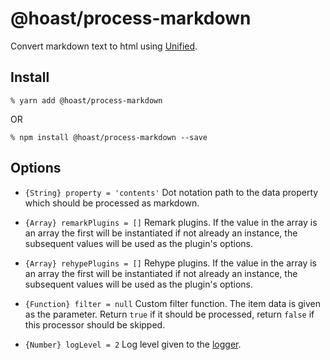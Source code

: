 # @hoast/process-markdown

Convert markdown text to html using [Unified](https://github.com/unifiedjs/unified#readme).

## Install

```
% yarn add @hoast/process-markdown
```

OR

```
% npm install @hoast/process-markdown --save
```

## Options

- `{String} property = 'contents'` Dot notation path to the data property which should be processed as markdown.
- `{Array} remarkPlugins = []` Remark plugins. If the value in the array is an array the first will be instantiated if not already an instance, the subsequent values will be used as the plugin's options.
- `{Array} rehypePlugins = []` Rehype plugins. If the value in the array is an array the first will be instantiated if not already an instance, the subsequent values will be used as the plugin's options.

- `{Function} filter = null` Custom filter function. The item data is given as the parameter. Return `true` if it should be processed, return `false` if this processor should be skipped.

- `{Number} logLevel = 2` Log level given to the [logger](https://github.com/hoast/hoast/tree/master/packages/utils#logger.js).
